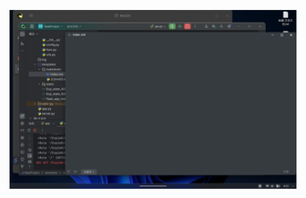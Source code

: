 



![image-20230901041348400](./static/markdown_images/index.images/image-20230901041348400.png)











